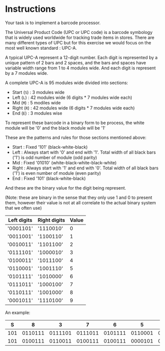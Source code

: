 # Instructions

Your task is to implement a barcode processor.

The Universal Product Code (UPC or UPC code) is a barcode symbology that is widely used worldwide for tracking trade items in stores.
There are many different types of UPC but for this exercise we would focus on the most well known standard : UPC-A.

A typical UPC-A represent a 12-digit number.
Each digit is represented by a unique pattern of 2 bars and 2 spaces, and the bars and spaces have variable width range from 1 to 4 modules wide. And each digit is represent by a 7 modules wide.

A complete UPC-A is 95 modules wide divided into sections:
- Start (`S`) : 3 modules wide 
- Left (`L`)  : 42 modules wide (6 digits * 7 modules wide each)
- Mid (`M`)   : 5 modiles wide
- Right (`R`) : 42 modules wide (6 digits * 7 modules wide each)
- End (`E`)   : 3 modules wise

To represent these barcode in a binary form to be process, the white module will be '0' and the black module will be '1'

These are the patterns and rules for those sections mentioned above:
- Start : Fixed '101' (black-white-black)
- Left  : Always start with '0' and end with '1'. Total width of all black bars ('1') is odd number of module (odd parity)
- Mid   : Fixed '01010' (white-black-white-black-white)
- Right : Always start with '1' and end with '0'. Total width of all black bars ('1') is even number of module (even parity)
- End   : Fixed '101' (black-white-black)

And these are the binary value for the digit being represent.

(Note: these are binary in the sense that they only use 1 and 0 to present them, however their value is not at all correlate to the actual binary system that we often use)


| Left digits | Right digits | Value |
| -------- | -------- | -------- |
| '0001101'| '1110010' | 0 |
| '0011001'| '1100110' | 1 |
| '0010011'| '1101100' | 2 |
| '0111101'| '1000010' | 3 |
| '0100011'| '1011100' | 4 |
| '0110001'| '1001110' | 5 |
| '0101111'| '1010000' | 6 |
| '0111011'| '1000100' | 7 |
| '0110111'| '1001000' | 8 |
| '0001011'| '1110100' | 9 |


An example:


| S   |    8    |    3   |  7    |  6    | 5     | 4     |  Mid  |  6    | 6     |  0    | 0     | 1     | 0     | E | Read  |
|-----|---------|--------|-------|-------|-------|-------|:-----:|-------|-------|-------|-------|-------|-------|---|-------|
| 101 | 0110111 | 0111101|0111011|0101111|0110001|0100011| 01010 |1010000|1010000|1110010|1110010|1100110|1110010|101| Normal|
| 101 | 0100111 | 0110011|0100111|0100111|0000101|0000101| 01010 |1100010|1000110|1111010|1101110|1011110|1110110|101| Upside|